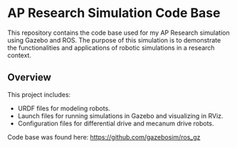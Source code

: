 # AP Research Simulation Code Base

This repository contains the code base used for my AP Research simulation using Gazebo and ROS. The purpose of this simulation is to demonstrate the functionalities and applications of robotic simulations in a research context.

## Overview

This project includes:
- URDF files for modeling robots.
- Launch files for running simulations in Gazebo and visualizing in RViz.
- Configuration files for differential drive and mecanum drive robots.

Code base was found here: https://github.com/gazebosim/ros_gz
